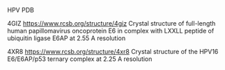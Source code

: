 HPV PDB

4GIZ 
https://www.rcsb.org/structure/4giz 
Crystal structure of full-length human papillomavirus oncoprotein E6 in complex with LXXLL peptide of ubiquitin ligase E6AP at 2.55 A resolution

4XR8 
https://www.rcsb.org/structure/4xr8 
Crystal structure of the HPV16 E6/E6AP/p53 ternary complex at 2.25 A resolution
